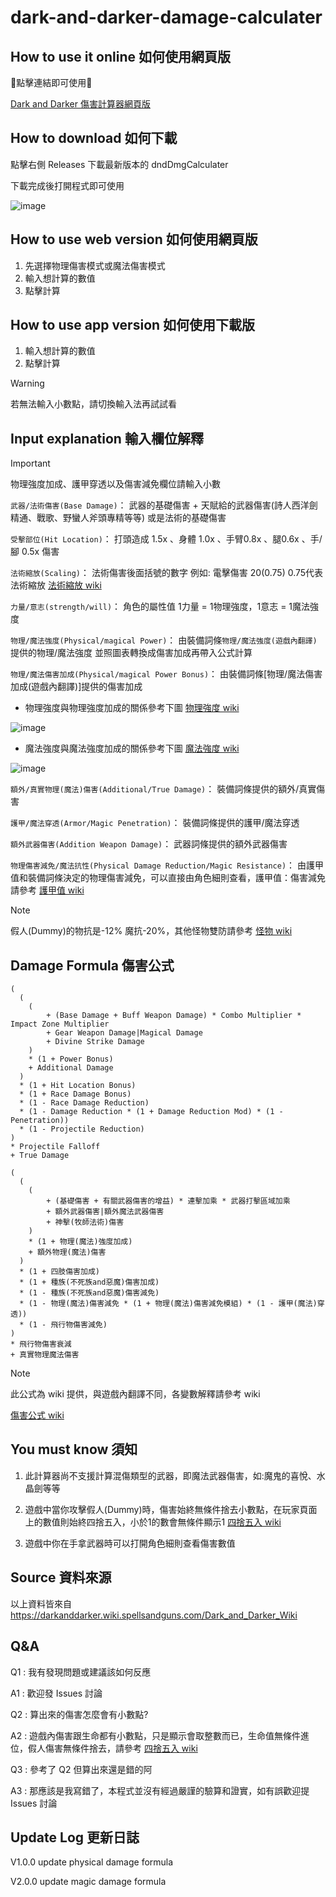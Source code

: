 # dark-and-darker-damage-calculater

## How to use it online 如何使用網頁版

🔽點擊連結即可使用🔽

[Dark and Darker 傷害計算器網頁版](<https://jhskrt.github.io/dark-and-darker-damage-calculater/>)

## How to download 如何下載
點擊右側 Releases 下載最新版本的 dndDmgCalculater

下載完成後打開程式即可使用

![image](https://github.com/user-attachments/assets/adbdc135-bcac-4e90-9cde-0ecd506b143c)


## How to use web version 如何使用網頁版
1. 先選擇物理傷害模式或魔法傷害模式
2. 輸入想計算的數值
3. 點擊計算

## How to use app version 如何使用下載版
1. 輸入想計算的數值
2. 點擊計算

> [!warning]
> 若無法輸入小數點，請切換輸入法再試試看

## Input explanation 輸入欄位解釋

> [!IMPORTANT]
> 物理強度加成、護甲穿透以及傷害減免欄位請輸入小數

`武器/法術傷害(Base Damage)`： 武器的基礎傷害 + 天賦給的武器傷害(詩人西洋劍精通、戰歌、野蠻人斧頭專精等等) 或是法術的基礎傷害

`受擊部位(Hit Location)`： 打頭造成 1.5x 、身體 1.0x 、手臂0.8x 、腿0.6x 、手/腳 0.5x 傷害

`法術縮放(Scaling)`： 法術傷害後面括號的數字 例如: 電擊傷害 20(0.75) 0.75代表法術縮放 [法術縮放 wiki](<https://darkanddarker.wiki.spellsandguns.com/Scaling>)

`力量/意志(strength/will)`： 角色的屬性值 1力量 = 1物理強度，1意志 = 1魔法強度

`物理/魔法強度(Physical/magical Power)`： 由裝備詞條`物理/魔法強度(遊戲內翻譯)`提供的物理/魔法強度 並照圖表轉換成傷害加成再帶入公式計算

`物理/魔法傷害加成(Physical/magical Power Bonus)`： 由裝備詞條[物理/魔法傷害加成(遊戲內翻譯)]提供的傷害加成

 - 物理強度與物理強度加成的關係參考下圖 [物理強度 wiki](<https://darkanddarker.wiki.spellsandguns.com/Stats#Physical_Power>)

![image](https://github.com/user-attachments/assets/7adae393-d79c-40ad-9918-6da0c4c36cb2)

 - 魔法強度與魔法強度加成的關係參考下圖 [魔法強度 wiki](<https://darkanddarker.wiki.spellsandguns.com/Stats#Magical_Power>)

![image](https://github.com/user-attachments/assets/fa1396af-2520-4f95-bd8f-cdd381bf7f89)

`額外/真實物理(魔法)傷害(Additional/True Damage)`： 裝備詞條提供的額外/真實傷害

`護甲/魔法穿透(Armor/Magic Penetration)`： 裝備詞條提供的護甲/魔法穿透

`額外武器傷害(Addition Weapon Damage)`： 武器詞條提供的額外武器傷害

`物理傷害減免/魔法抗性(Physical Damage Reduction/Magic Resistance)`： 由護甲值和裝備詞條決定的物理傷害減免，可以直接由角色細則查看，護甲值：傷害減免請參考 [護甲值 wiki](<https://darkanddarker.wiki.spellsandguns.com/Stats#Armor_Rating>)

> [!note]
> 假人(Dummy)的物抗是-12% 魔抗-20%，其他怪物雙防請參考 [怪物 wiki](https://darkanddarker.wiki.spellsandguns.com/Monsters#Dummy)

## Damage Formula 傷害公式
```
(
  (
    (
        + (Base Damage + Buff Weapon Damage) * Combo Multiplier * Impact Zone Multiplier
        + Gear Weapon Damage|Magical Damage
        + Divine Strike Damage
    )
    * (1 + Power Bonus)
    + Additional Damage
  )
  * (1 + Hit Location Bonus)
  * (1 + Race Damage Bonus)
  * (1 - Race Damage Reduction)
  * (1 - Damage Reduction * (1 + Damage Reduction Mod) * (1 - Penetration))
  * (1 - Projectile Reduction)
)
* Projectile Falloff
+ True Damage
```
```
(
  (
    (
        + (基礎傷害 + 有關武器傷害的增益) * 連擊加乘 * 武器打擊區域加乘
        + 額外武器傷害|額外魔法武器傷害
        + 神擊(牧師法術)傷害
    )
    * (1 + 物理(魔法)強度加成)
    + 額外物理(魔法)傷害
  )
  * (1 + 四肢傷害加成)
  * (1 + 種族(不死族and惡魔)傷害加成)
  * (1 - 種族(不死族and惡魔)傷害減免)
  * (1 - 物理(魔法)傷害減免 * (1 + 物理(魔法)傷害減免模組) * (1 - 護甲(魔法)穿透))
  * (1 - 飛行物傷害減免)
)
* 飛行物傷害衰減
+ 真實物理魔法傷害
```
> [!note]
> 此公式為 wiki 提供，與遊戲內翻譯不同，各變數解釋請參考 wiki

[傷害公式 wiki](<https://darkanddarker.wiki.spellsandguns.com/Damage>)

## You must know 須知

1. 此計算器尚不支援計算混傷類型的武器，即魔法武器傷害，如:魔鬼的喜悅、水晶劍等等

2. 遊戲中當你攻擊假人(Dummy)時，傷害始終無條件捨去小數點，在玩家頁面上的數值則始終四捨五入，小於1的數會無條件顯示1 [四捨五入 wiki](<https://darkanddarker.wiki.spellsandguns.com/Damage#Rounding>)

3. 遊戲中你在手拿武器時可以打開角色細則查看傷害數值

## Source 資料來源

以上資料皆來自 https://darkanddarker.wiki.spellsandguns.com/Dark_and_Darker_Wiki

## Q&A

Q1 : 我有發現問題或建議該如何反應

A1 : 歡迎發 Issues 討論



Q2 : 算出來的傷害怎麼會有小數點?

A2 : 遊戲內傷害跟生命都有小數點，只是顯示會取整數而已，生命值無條件進位，假人傷害無條件捨去，請參考 [四捨五入 wiki](<https://darkanddarker.wiki.spellsandguns.com/Damage#Rounding>)



Q3 : 參考了 Q2 但算出來還是錯的阿

A3 : 那應該是我寫錯了，本程式並沒有經過嚴謹的驗算和證實，如有誤歡迎提 Issues 討論

## Update Log 更新日誌

V1.0.0 update physical damage formula 

V2.0.0 update magic damage formula
